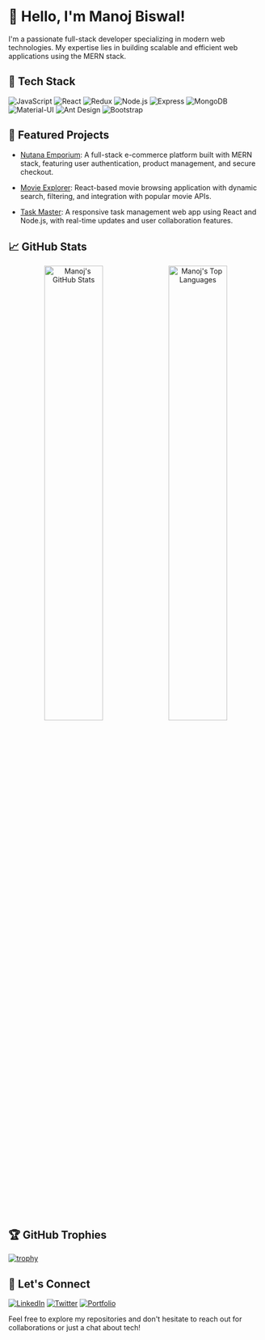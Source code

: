 # 👋 Hello, I'm Manoj Biswal!

I'm a passionate full-stack developer specializing in modern web technologies. My expertise lies in building scalable and efficient web applications using the MERN stack.

## 🚀 Tech Stack

![JavaScript](https://img.shields.io/badge/-JavaScript-F7DF1E?style=flat-square&logo=javascript&logoColor=black)
![React](https://img.shields.io/badge/-React-61DAFB?style=flat-square&logo=react&logoColor=black)
![Redux](https://img.shields.io/badge/-Redux-764ABC?style=flat-square&logo=redux&logoColor=white)
![Node.js](https://img.shields.io/badge/-Node.js-339933?style=flat-square&logo=node.js&logoColor=white)
![Express](https://img.shields.io/badge/-Express-000000?style=flat-square&logo=express&logoColor=white)
![MongoDB](https://img.shields.io/badge/-MongoDB-47A248?style=flat-square&logo=mongodb&logoColor=white)
![Material-UI](https://img.shields.io/badge/-Material--UI-0081CB?style=flat-square&logo=material-ui&logoColor=white)
![Ant Design](https://img.shields.io/badge/-Ant%20Design-0170FE?style=flat-square&logo=ant-design&logoColor=white)
![Bootstrap](https://img.shields.io/badge/-Bootstrap-7952B3?style=flat-square&logo=bootstrap&logoColor=white)

## 🌟 Featured Projects

- [Nutana Emporium](https://github.com/Manj-2343/nutana-emporium): A full-stack e-commerce platform built with MERN stack, featuring user authentication, product management, and secure checkout.

- [Movie Explorer](https://github.com/Manj-2343/movie-explorer): React-based movie browsing application with dynamic search, filtering, and integration with popular movie APIs.

- [Task Master](https://github.com/Manj-2343/task-master): A responsive task management web app using React and Node.js, with real-time updates and user collaboration features.

## 📈 GitHub Stats

<p align="center">
  <img src="https://github-readme-stats.vercel.app/api?username=Manj-2343&show_icons=true&hide_border=true&title_color=94b4a4&icon_color=FFFFFF&text_color=FFFFFF&bg_color=000000&count_private=true&include_all_commits=true" alt="Manoj's GitHub Stats" width="48%" />
  <img src="https://github-readme-stats.vercel.app/api/top-langs/?username=Manj-2343&text_color=FFFFFF&bg_color=000000&title_color=94b4a4&langs_count=8&layout=compact&hide_border=true" alt="Manoj's Top Languages" width="48%" />
</p>

## 🏆 GitHub Trophies

[![trophy](https://github-profile-trophy.vercel.app/?username=Manj-2343&theme=nord&column=7)](https://github.com/ryo-ma/github-profile-trophy)

## 🤝 Let's Connect

[![LinkedIn](https://img.shields.io/badge/-LinkedIn-0077B5?style=flat-square&logo=LinkedIn&logoColor=white)](https://www.linkedin.com/in/your-profile)
[![Twitter](https://img.shields.io/badge/-Twitter-1DA1F2?style=flat-square&logo=Twitter&logoColor=white)](https://twitter.com/your-handle)
[![Portfolio](https://img.shields.io/badge/-Portfolio-4285F4?style=flat-square&logo=google-chrome&logoColor=white)](https://your-portfolio-url.com)

Feel free to explore my repositories and don't hesitate to reach out for collaborations or just a chat about tech!
